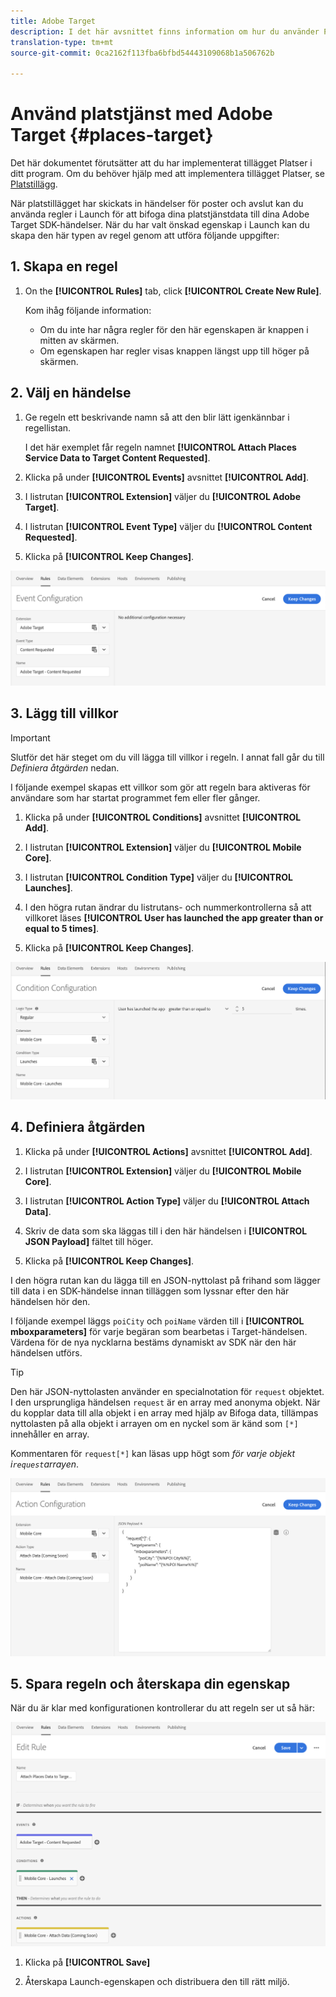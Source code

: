 ```yaml
---
title: Adobe Target
description: I det här avsnittet finns information om hur du använder Platstjänst med Adobe Target.
translation-type: tm+mt
source-git-commit: 0ca2162f113fba6bfbd54443109068b1a506762b

---
```



# Använd platstjänst med Adobe Target {#places-target}

Det här dokumentet förutsätter att du har implementerat tillägget Platser i ditt program. Om du behöver hjälp med att implementera tillägget Platser, se [Platstillägg](/help/places-ext-aep-sdks/places-extension/places-extension.md).

När platstillägget har skickats in händelser för poster och avslut kan du använda regler i Launch för att bifoga dina platstjänstdata till dina Adobe Target SDK-händelser. När du har valt önskad egenskap i Launch kan du skapa den här typen av regel genom att utföra följande uppgifter:

## 1. Skapa en regel

1. On the **[!UICONTROL Rules]** tab, click **[!UICONTROL Create New Rule]**.

   Kom ihåg följande information:

   * Om du inte har några regler för den här egenskapen är knappen i mitten av skärmen.
   * Om egenskapen har regler visas knappen längst upp till höger på skärmen.

## 2. Välj en händelse

1. Ge regeln ett beskrivande namn så att den blir lätt igenkännbar i regellistan.

   I det här exemplet får regeln namnet **[!UICONTROL Attach Places Service Data to Target Content Requested]**.

1. Klicka på under **[!UICONTROL Events]** avsnittet **[!UICONTROL Add]**.

1. I listrutan **[!UICONTROL Extension]** väljer du **[!UICONTROL Adobe Target]**.

1. I listrutan **[!UICONTROL Event Type]** väljer du **[!UICONTROL Content Requested]**.

1. Klicka på **[!UICONTROL Keep Changes]**.

![lägg till en händelse](/help/assets/ad-setEvent_target.png)

## 3. Lägg till villkor

>[!IMPORTANT]
>
>Slutför det här steget om du vill lägga till villkor i regeln. I annat fall går du till *Definiera åtgärden* nedan.

I följande exempel skapas ett villkor som gör att regeln bara aktiveras för användare som har startat programmet fem eller fler gånger.

1. Klicka på under **[!UICONTROL Conditions]** avsnittet **[!UICONTROL Add]**.

1. I listrutan **[!UICONTROL Extension]** väljer du **[!UICONTROL Mobile Core]**.

1. I listrutan **[!UICONTROL Condition Type]** väljer du **[!UICONTROL Launches]**.

1. I den högra rutan ändrar du listrutans- och nummerkontrollerna så att villkoret läses **[!UICONTROL User has launched the app greater than or equal to 5 times]**.

1. Klicka på **[!UICONTROL Keep Changes]**.

![lägg till ett villkor](/help/assets/ad-setCondition_target.png)

## 4. Definiera åtgärden

1. Klicka på under **[!UICONTROL Actions]** avsnittet **[!UICONTROL Add]**.

1. I listrutan **[!UICONTROL Extension]** väljer du **[!UICONTROL Mobile Core]**.

1. I listrutan **[!UICONTROL Action Type]** väljer du **[!UICONTROL Attach Data]**.

1. Skriv de data som ska läggas till i den här händelsen i **[!UICONTROL JSON Payload]** fältet till höger.

1. Klicka på **[!UICONTROL Keep Changes]**.

I den högra rutan kan du lägga till en JSON-nyttolast på frihand som lägger till data i en SDK-händelse innan tilläggen som lyssnar efter den här händelsen hör den.

I följande exempel läggs `poiCity` och `poiName` värden till i **[!UICONTROL mboxparameters]** för varje begäran som bearbetas i Target-händelsen. Värdena för de nya nycklarna bestäms dynamiskt av SDK när den här händelsen utförs.

>[!TIP]
>
>Den här JSON-nyttolasten använder en specialnotation för `request` objektet. I den ursprungliga händelsen `request` är en array med anonyma objekt. När du kopplar data till alla objekt i en array med hjälp av Bifoga data, tillämpas nyttolasten på alla objekt i arrayen om en nyckel som är känd som `[*]` innehåller en array.
>
>Kommentaren för `request[*]` kan läsas upp högt som _för varje objekt i`request`arrayen_.

![definiera åtgärden](/help/assets/ad-setAction-target.png)

## 5. Spara regeln och återskapa din egenskap

När du är klar med konfigurationen kontrollerar du att regeln ser ut så här:

![slutförd regel](/help/assets/ad-ruleComplete-target.png)

1. Klicka på **[!UICONTROL Save]**

1. Återskapa Launch-egenskapen och distribuera den till rätt miljö.
